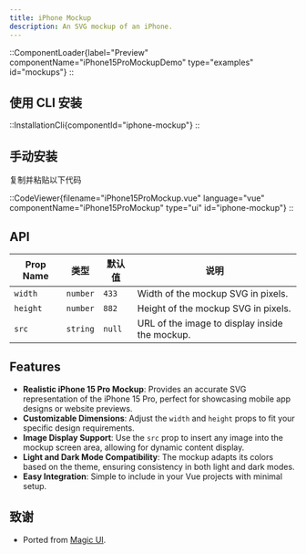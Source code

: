 ```yaml
---
title: iPhone Mockup
description: An SVG mockup of an iPhone.
---
```


::ComponentLoader{label="Preview" componentName="iPhone15ProMockupDemo" type="examples" id="mockups"}
::

## 使用 CLI 安装

::InstallationCli{componentId="iphone-mockup"}
::

## 手动安装

复制并粘贴以下代码

::CodeViewer{filename="iPhone15ProMockup.vue" language="vue" componentName="iPhone15ProMockup" type="ui" id="iphone-mockup"}
::

## API

| Prop Name | 类型     | 默认值 | 说明                                           |
| --------- | -------- | ------ | ---------------------------------------------- |
| `width`   | `number` | `433`  | Width of the mockup SVG in pixels.             |
| `height`  | `number` | `882`  | Height of the mockup SVG in pixels.            |
| `src`     | `string` | `null` | URL of the image to display inside the mockup. |

## Features

- **Realistic iPhone 15 Pro Mockup**: Provides an accurate SVG representation of the iPhone 15 Pro, perfect for showcasing mobile app designs or website previews.
- **Customizable Dimensions**: Adjust the `width` and `height` props to fit your specific design requirements.
- **Image Display Support**: Use the `src` prop to insert any image into the mockup screen area, allowing for dynamic content display.
- **Light and Dark Mode Compatibility**: The mockup adapts its colors based on the theme, ensuring consistency in both light and dark modes.
- **Easy Integration**: Simple to include in your Vue projects with minimal setup.

## 致谢

- Ported from [Magic UI](https://magicui.design/docs/components/iphone-15-pro).
